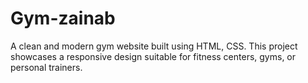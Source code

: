 # Gym-zainab
A clean and modern gym website built using HTML, CSS. This project showcases a responsive design suitable for fitness centers, gyms, or personal trainers.
